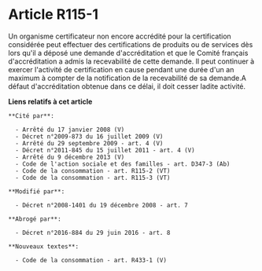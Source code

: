 # Article R115-1

Un organisme certificateur non encore accrédité pour la certification considérée peut effectuer des certifications de
produits ou de services dès lors qu'il a déposé une demande d'accréditation et que le Comité français d'accréditation a admis
la recevabilité de cette demande. Il peut continuer à exercer l'activité de certification en cause pendant une durée d'un an
maximum à compter de la notification de la recevabilité de sa demande.A défaut d'accréditation obtenue dans ce délai, il doit
cesser ladite activité.

**Liens relatifs à cet article**

	**Cité par**:

	  - Arrêté du 17 janvier 2008 (V)
	  - Décret n°2009-873 du 16 juillet 2009 (V)
	  - Arrêté du 29 septembre 2009 - art. 4 (V)
	  - Décret n°2011-845 du 15 juillet 2011 - art. 4 (V)
	  - Arrêté du 9 décembre 2013 (V)
	  - Code de l'action sociale et des familles - art. D347-3 (Ab)
	  - Code de la consommation - art. R115-2 (VT)
	  - Code de la consommation - art. R115-3 (VT)

	**Modifié par**:

	  - Décret n°2008-1401 du 19 décembre 2008 - art. 7

	**Abrogé par**:

	  - Décret n°2016-884 du 29 juin 2016 - art. 8

	**Nouveaux textes**:

	  - Code de la consommation - art. R433-1 (V)
